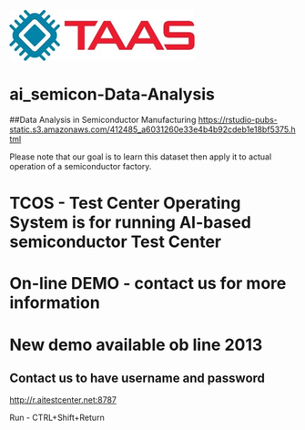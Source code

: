 ![Demo Application Map](https://raw.githubusercontent.com/aimwts/aiTAAS-Edge/master/Taas_logo_s.jpg "Demo Application Map")

# ai_semicon-Data-Analysis

##Data Analysis in Semiconductor Manufacturing 
https://rstudio-pubs-static.s3.amazonaws.com/412485_a6031260e33e4b4b92cdeb1e18bf5375.html

Please note that our goal is to learn this dataset then apply it to actual operation of a semiconductor factory. 

# TCOS - Test Center Operating System is for running AI-based semiconductor Test Center

# On-line DEMO - contact us for more information

# New demo available ob line 2013

## Contact us to have username and password

http://r.aitestcenter.net:8787

Run - CTRL+Shift+Return


